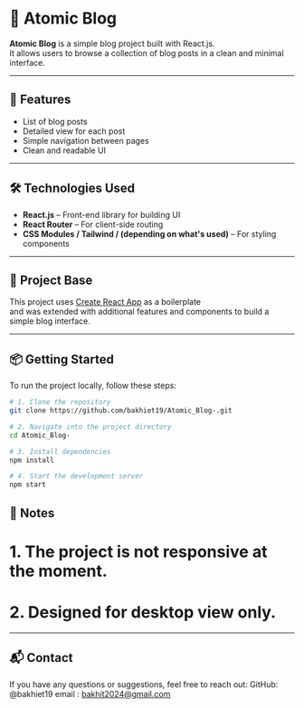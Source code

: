 # 📝 Atomic Blog

**Atomic Blog** is a simple blog project built with React.js.  
It allows users to browse a collection of blog posts in a clean and minimal interface.

---

## 🚀 Features

- List of blog posts
- Detailed view for each post
- Simple navigation between pages
- Clean and readable UI

---

## 🛠️ Technologies Used

- **React.js** – Front-end library for building UI
- **React Router** – For client-side routing
- **CSS Modules / Tailwind / (depending on what's used)** – For styling components

---

## 🧩 Project Base

This project uses [Create React App](https://github.com/facebook/create-react-app) as a boilerplate  
and was extended with additional features and components to build a simple blog interface.

---

## 📦 Getting Started

To run the project locally, follow these steps:

```bash
# 1. Clone the repository
git clone https://github.com/bakhiet19/Atomic_Blog-.git

# 2. Navigate into the project directory
cd Atomic_Blog-

# 3. Install dependencies
npm install

# 4. Start the development server
npm start
```

## 📌 Notes

# 1. The project is not responsive at the moment.
# 2. Designed for desktop view only.

---

## 📬 Contact
If you have any questions or suggestions, feel free to reach out:
GitHub: @bakhiet19
email : bakhit2024@gmail.com
